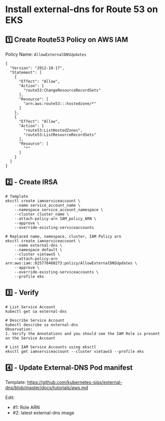 # Install external-dns for Route 53 on EKS

## 1️⃣ Create Route53 Policy on AWS IAM

Policy Name: `AllowExternalDNSUpdates`

```
{
  "Version": "2012-10-17",
  "Statement": [
    {
      "Effect": "Allow",
      "Action": [
        "route53:ChangeResourceRecordSets"
      ],
      "Resource": [
        "arn:aws:route53:::hostedzone/*"
      ]
    },
    {
      "Effect": "Allow",
      "Action": [
        "route53:ListHostedZones",
        "route53:ListResourceRecordSets"
      ],
      "Resource": [
        "*"
      ]
    }
  ]
}
```

## 2️⃣ - Create IRSA

```
# Template
eksctl create iamserviceaccount \
    --name service_account_name \
    --namespace service_account_namespace \
    --cluster cluster_name \
    --attach-policy-arn IAM_policy_ARN \
    --approve \
    --override-existing-serviceaccounts

# Replaced name, namespace, cluster, IAM Policy arn
eksctl create iamserviceaccount \
    --name external-dns \
    --namespace default \
    --cluster vietaws5 \
    --attach-policy-arn arn:aws:iam::825770460273:policy/AllowExternalDNSUpdates \
    --approve \
    --override-existing-serviceaccounts \
    --profile eks

```

## 3️⃣ - Verify

```
# List Service Account
kubectl get sa external-dns

# Describe Service Account
kubectl describe sa external-dns
Observation:
1. Verify the Annotations and you should see the IAM Role is present on the Service Account

# List IAM Service Accounts using eksctl
eksctl get iamserviceaccount --cluster vietaws5 --profile eks
```

## 4️⃣ - Update External-DNS Pod manifest

Template:
https://github.com/kubernetes-sigs/external-dns/blob/master/docs/tutorials/aws.md

Edit:

- #1: Role ARN
- #2: latest external-dns image
